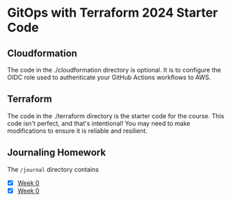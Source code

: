 # GitOps with Terraform 2024 Starter Code

## Cloudformation

The code in the ./cloudformation directory is optional. It is to configure the OIDC role used to authenticate your GitHub Actions workflows to AWS.

## Terraform

The code in the ./terraform directory is the starter code for the course. This code isn't perfect, and that's intentional! You may need to make modifications to ensure it is reliable and resilient.

## Journaling Homework

The `/journal` directory contains

- [X] [Week 0](journal/week0.md)
- [X] [Week 0](journal/week1.md)
